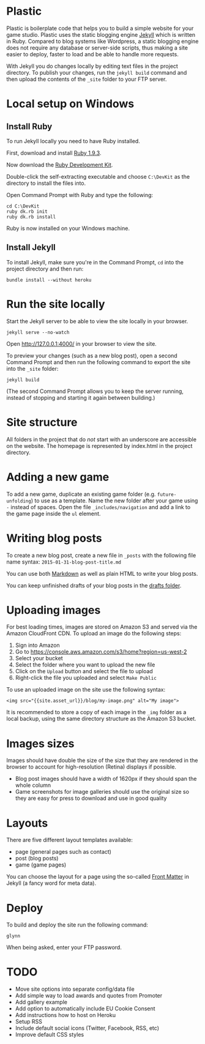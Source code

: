 Plastic
=======

Plastic is boilerplate code that helps you to build a simple website for your game studio. Plastic uses the static blogging engine [Jekyll](http://jekyllrb.com) which is written in Ruby. Compared to blog systems like Wordpress, a static blogging engine does not require any database or server-side scripts, thus making a site easier to deploy, faster to load and be able to handle more requests.

With Jekyll you do changes locally by editing text files in the project directory. To publish your changes, run the `jekyll build` command and then upload the contents of the `_site` folder to your FTP server.

# Local setup on Windows

## Install Ruby

To run Jekyll locally you need to have Ruby installed.

First, download and install [Ruby 1.9.3](http://dl.bintray.com/oneclick/rubyinstaller/rubyinstaller-1.9.3-p551.exe?direct).

Now download the [Ruby Development Kit](https://github.com/downloads/oneclick/rubyinstaller/DevKit-tdm-32-4.5.2-20111229-1559-sfx.exe
).

Double-click the self-extracting executable and choose `C:\DevKit` as the directory to install the files into.

Open Command Prompt with Ruby and type the following:

```
cd C:\DevKit
ruby dk.rb init
ruby dk.rb install
```

Ruby is now installed on your Windows machine.

## Install Jekyll

To install Jekyll, make sure you're in the Command Prompt, `cd` into the project directory and then run:

```
bundle install --without heroku
```

# Run the site locally

Start the Jekyll server to be able to view the site locally in your browser.

```
jekyll serve --no-watch
```

Open http://127.0.0.1:4000/ in your browser to view the site.

To preview your changes (such as a new blog post), open a second Command Prompt and then run the following command to export the site into the `_site` folder:

```
jekyll build
```

(The second Command Prompt allows you to keep the server running, instead of stopping and starting it again between building.)

# Site structure

All folders in the project that do _not_ start with an underscore are accessible on the website. 
The homepage is represented by index.html in the project directory.

# Adding a new game

To add a new game, duplicate an existing game folder (e.g. `future-unfolding`) to use as a template. Name the new folder after your game using `-` instead of spaces. Open the file `_includes/navigation` and add a link to the game page inside the `ul` element.

# Writing blog posts

To create a new blog post, create a new file in `_posts` with the following file name syntax: `2015-01-31-blog-post-title.md`

You can use both [Markdown](http://daringfireball.net/projects/markdown/syntax) as well as plain HTML to write your blog posts.

You can keep unfinished drafts of your blog posts in the [drafts folder](http://jekyllrb.com/docs/drafts/).

# Uploading images

For best loading times, images are stored on Amazon S3 and served via the Amazon CloudFront CDN. To upload an image do the following steps:

1. Sign into Amazon
2. Go to https://console.aws.amazon.com/s3/home?region=us-west-2
3. Select your bucket
4. Select the folder where you want to upload the new file
5. Click on the `Upload` button and select the file to upload
6. Right-click the file you uploaded and select `Make Public`

To use an uploaded image on the site use the following syntax:

```
<img src="{{site.asset_url}}/blog/my-image.png" alt="My image">
```

It is recommended to store a copy of each image in the `_img` folder as a local backup, using the same directory structure as the Amazon S3 bucket.

# Images sizes

Images should have double the size of the size that they are rendered in the browser to account for high-resolution (Retina) displays if possible.

* Blog post images should have a width of 1620px if they should span the whole column
* Game screenshots for image galleries should use the original size so they are easy for press to download and use in good quality 

# Layouts

There are five different layout templates available:

* page (general pages such as contact)
* post (blog posts)
* game (game pages)

You can choose the layout for a page using the so-called [Front Matter](http://jekyllrb.com/docs/frontmatter/) in Jekyll (a fancy word for meta data).

# Deploy

To build and deploy the site run the following command:

```
glynn
```

When being asked, enter your FTP password.

# TODO

* Move site options into separate config/data file
* Add simple way to load awards and quotes from Promoter
* Add gallery example
* Add option to automatically include EU Cookie Consent
* Add instructions how to host on Heroku
* Setup RSS
* Include default social icons (Twitter, Facebook, RSS, etc)
* Improve default CSS styles